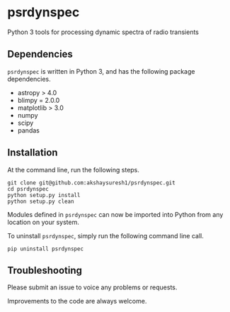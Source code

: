 # psrdynspec
Python 3 tools for processing dynamic spectra of radio transients

## Dependencies
```psrdynspec``` is written in Python 3, and has the following package dependencies.
- astropy > 4.0
- blimpy = 2.0.0
- matplotlib > 3.0
- numpy
- scipy
- pandas

## Installation
At the command line, run the following steps.
```
git clone git@github.com:akshaysuresh1/psrdynspec.git
cd psrdynspec
python setup.py install
python setup.py clean
```

Modules defined in ```psrdynspec``` can now be imported into Python from any location on your system.

To uninstall ```psrdynspec```, simply run the following command line call.
```
pip uninstall psrdynspec
```

## Troubleshooting
Please submit an issue to voice any problems or requests.

Improvements to the code are always welcome.
